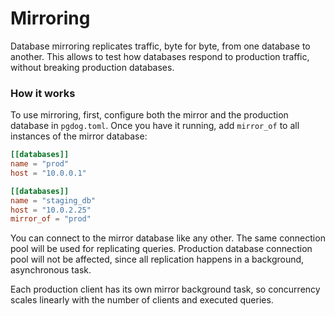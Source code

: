 # Mirroring

Database mirroring replicates traffic, byte for byte, from one database to another. This allows to test how databases respond to production traffic, without breaking production databases.

### How it works

To use mirroring, first, configure both the mirror and the production database in `pgdog.toml`. Once you have it running, add `mirror_of` to all instances of the mirror database:

```toml
[[databases]]
name = "prod"
host = "10.0.0.1"

[[databases]]
name = "staging_db"
host = "10.0.2.25"
mirror_of = "prod"
```

You can connect to the mirror database like any other. The same connection pool will be used for replicating queries. Production database connection pool will not be affected, since all replication happens in a background, asynchronous task.

Each production client has its own mirror background task, so concurrency scales linearly with the number of clients and executed queries.
